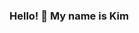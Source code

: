 ### Hello! 👋 My name is Kim 

<!--
**kmchuc/kmchuc** is a ✨ _special_ ✨ repository because its `README.md` (this file) appears on your GitHub profile.

Here are some ideas to get you started:

- 🔭 I’m currently working on ...
<ul>
  <li><b>My Portfolio</b>: one of my goals for 2021 was to explore my creative side a lot more, and I'm hoping to achieve that through my portfolio</li>
  <li><b>Coding Interview Questions</b>: another 2021 goal of mine was to get more serious about practising leetcode/hackerrank coding problems</li>
</ul>
- 🌱 I’m currently learning ...
<ul>
  <li><b>how to tackle interview questions again</b>: starting with arrays</li>
  <li><b>React</b>: currently taking Dev Ed's React / Redux Course</li>
</ul>
- 📫 How to reach me @: <a href="https://www.linkedin.com/in/kimberlymchuc/">LinkedIn🖥</a> or <a href="mailto:kimmchuc@gmail.com">Email</a>✉️
- 😄 Pronouns: <b>She/Her/Hers</b>
